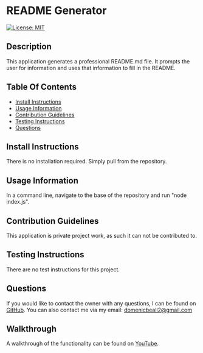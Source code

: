 # README Generator
[![License: MIT](https://img.shields.io/badge/License-MIT-yellow.svg)](https://opensource.org/licenses/MIT)

## Description
This application generates a professional README.md file. It prompts the user for information and uses that information to fill in the README.

## Table Of Contents
- [Install Instructions](#install-instructions)
- [Usage Information](#usage-information)
- [Contribution Guidelines](#contribution-guidelines)
- [Testing Instructions](#testing-instructions)
- [Questions](#questions)


## Install Instructions
There is no installation required. Simply pull from the repository.

## Usage Information
In a command line, navigate to the base of the repository and run "node index.js".

## Contribution Guidelines
This application is private project work, as such it can not be contributed to.

## Testing Instructions
There are no test instructions for this project.

## Questions
If you would like to contact the owner with any questions, I can be found on <a href="https://www.github.com/DomenicBeall">GitHub<a>.
You can also contact me via my email: domenicbeall2@gmail.com

## Walkthrough
A walkthrough of the functionality can be found on <a href="https://www.youtube.com/watch?v=JnAIC1sMm2s&feature=youtu.be">YouTube</a>.